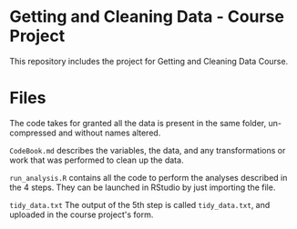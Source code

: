 Getting and Cleaning Data - Course Project
==========================================
This repository includes the project for Getting and Cleaning Data Course.

# Files

The code takes for granted all the data is present in the same folder, un-compressed and without names altered.

`CodeBook.md` describes the variables, the data, and any transformations or work that was performed to clean up the data.

`run_analysis.R` contains all the code to perform the analyses described in the 4 steps. They can be launched in RStudio by just importing the file.

`tidy_data.txt` The output of the 5th step is called `tidy_data.txt`, and uploaded in the course project's form.
